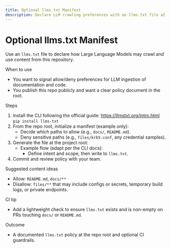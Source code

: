 ```yaml
---
title: Optional llms.txt Manifest
description: Declare LLM crawling preferences with an llms.txt file at the repo root.
---
```


# Optional llms.txt Manifest

Use an `llms.txt` file to declare how Large Language Models may crawl and use content from this repository.

When to use
- You want to signal allow/deny preferences for LLM ingestion of documentation and code.
- You publish this repo publicly and want a clear policy document in the root.

Steps
1) Install the CLI following the official guide: https://llmstxt.org/intro.html `pip install llms-txt`
2) From the repo root, initialize a manifest (example only):
   - Decide which paths to allow (e.g., `docs/`, `README.md`).
   - Deny sensitive paths (e.g., `files/krb5.conf`, any credential samples).
3) Generate the file at the project root:
   - Example flow (adapt per the CLI docs):
     - Define intent and scope, then write to `llms.txt`.
4) Commit and review policy with your team.

Suggested content ideas
- Allow: `README.md`, `docs/**`
- Disallow: `files/**` that may include configs or secrets, temporary build logs, or private endpoints.

CI tip
- Add a lightweight check to ensure `llms.txt` exists and is non-empty on PRs touching `docs/` or `README.md`.

Outcome
- A documented `llms.txt` policy at the repo root and optional CI guardrails.
